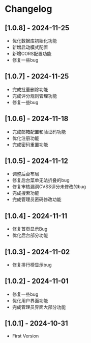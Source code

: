 # Changelog

## [1.0.8] - 2024-11-25
- 优化数据库初始化功能
- 新增启动模式配置
- 新增CORS配置功能
- 修复一些bug

## [1.0.7] - 2024-11-25
- 完成批量删除功能
- 完成评分规则管理功能
- 修复一些bug

## [1.0.6] - 2024-11-18
- 完成邮箱配置和验证码功能
- 优化注册功能
- 完成密码重置功能

## [1.0.5] - 2024-11-12
- 调整后台布局
- 修复后台菜单无法折叠的bug
- 修复审核漏洞CVSS评分未修改的bug
- 完成搜索功能
- 完成管理员密码修改功能

## [1.0.4] - 2024-11-11
- 修复首页显示Bug
- 优化后台部分功能

## [1.0.3] - 2024-11-02
- 修复排行榜显示bug

## [1.0.2] - 2024-11-01
- 修复一些bug
- 优化用户界面功能
- 完成管理员界面大部分功能

## [1.0.1] - 2024-10-31
- First Version
